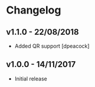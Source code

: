 # Changelog

## v1.1.0 - 22/08/2018

- Added QR support [dpeacock]

## v1.0.0 - 14/11/2017

- Initial release